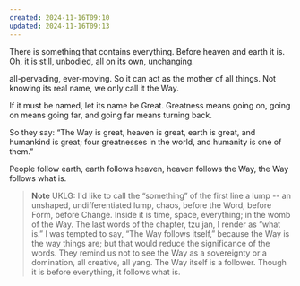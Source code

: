 ```yaml
---
created: 2024-11-16T09:10
updated: 2024-11-16T09:13
---
```



There is something
that contains everything.
Before heaven and earth
it is.
Oh, it is still, unbodied,
all on its own, unchanging.

all-pervading,
ever-moving.
So it can act as the mother
of all things.
Not knowing its real name,
we only call it the Way.

If it must be named,
let its name be Great.
Greatness means going on,
going on means going far,
and going far means turning back.

So they say: “The Way is great,
heaven is great,
earth is great,
and humankind is great;
four greatnesses in the world,
and humanity is one of them.”

People follow earth,
earth follows heaven,
heaven follows the Way,
the Way follows what is.


> **Note** UKLG: I'd like to call the “something” of the first line a lump -- an unshaped, undifferentiated lump, chaos, before the Word, before Form, before Change. Inside it is time, space, everything; in the womb of the Way.
The last words of the chapter, tzu jan, I render as “what is.” I was tempted to say, “The Way follows itself,” because the Way is the way things are; but that would reduce the significance of the words. They remind us not to see the Way as a sovereignty or a domination, all creative, all yang. The Way itself is a follower. Though it is before everything, it follows what is.


